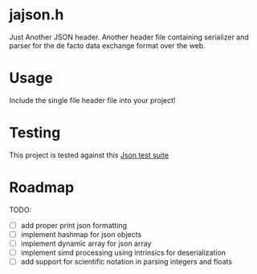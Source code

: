 # jajson.h

Just Another JSON header. Another header file containing serializer and parser for the de facto data exchange format over the web.

# Usage

Include the single file header file into your project!

# Testing

This project is tested against this [Json test suite](https://github.com/nst/JSONTestSuite)

# Roadmap

TODO:
- [ ] add proper print json formatting
- [ ] implement hashmap for json objects
- [ ] implement dynamic array for json array
- [ ] implement simd processing using intrinsics for deserialization
- [ ] add support for scientific notation in parsing integers and floats